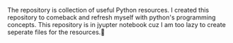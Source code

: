 The repository is collection of useful Python resources.
I created this repository to comeback and refresh myself with python's programming concepts.
This repository is in jyupter notebook cuz I am too lazy to create seperate files for the resources.🤌
